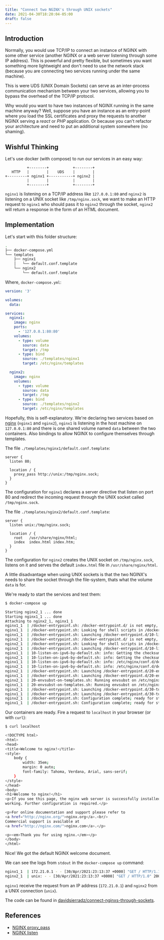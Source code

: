 ```yaml
---
title: "Connect two NGINX's through UNIX sockets"
date: 2021-04-30T18:20:04-05:00
draft: false
---
```


## Introduction

Normally, you would use TCP/IP to connect an instance of NGINX with some other service (another NGINX or a web server listening through some IP address). This is powerful and pretty flexible, but sometimes you want something more lightweight and don't need to use the network stack (because you are connecting two services running under the same machine).

This is were UDS (UNIX Domain Sockets) can serve as an inter-process communication mechanism between your two services, allowing you to bypass the overhead of the TCP/IP protocol.

Why would you want to have two instances of NGINX running in the same machine anyway? Well, suppose you have an instance as an entry-point where you load the SSL certificates and proxy the requests to another NGINX serving a _react_ or _PHP_ application. Or because you can't refactor your architecture and need to put an additional system somewhere (no shaming).

## Wishful Thinking

Let's use docker (with compose) to run our services in an easy way:

```text
          +--------+           +--------+
   HTTP   |        |    UDS    |        |
+---------+ nginx1 +-----------+ nginx2 |
          |        |           |        |
          +--------+           +--------+
```

`nginx1` is listening on a TCP/IP address like `127.0.0.1:80` and `nginx2` is listening on a UNIX socket like `/tmp/nginx.sock`, we want to make an HTTP request to `nginx1` who should pass it to `nginx2` through the socket, `nginx2` will return a response in the form of an HTML document.

## Implementation

Let's start with this folder structure:

```sh
.
├── docker-compose.yml
└── templates
    ├── nginx1
    │   └── default.conf.template
    └── nginx2
        └── default.conf.template
```

Where, `docker-compose.yml`:

```yml
version: '3'

volumes:
  data:

services:
  nginx1:
    image: nginx
    ports:
      - '127.0.0.1:80:80'
    volumes:
      - type: volume
        source: data
        target: /tmp
      - type: bind
        source: ./templates/nginx1
        target: /etc/nginx/templates

  nginx2:
    image: nginx
    volumes:
      - type: volume
        source: data
        target: /tmp
      - type: bind
        source: ./templates/nginx2
        target: /etc/nginx/templates
```

Hopefully, this is self-explanatory. We're declaring two services based on [nginx](https://hub.docker.com/_/nginx) (`nginx1` and `nginx2`), `nginx1` is listening in the host machine on `127.0.0.1:80` and there is one shared volume named `data` between the two containers. Also bindings to allow NGINX to configure themselves through templates.

The file `./templates/nginx1/default.conf.template`:

```nginx
server {
  listen 80;

  location / {
    proxy_pass http://unix:/tmp/nginx.sock;
  }
}
```

The configuration for `nginx1` declares a server directive that listen on port 80 and redirect the incoming request through the UNIX socket called `/tmp/nginx.sock`.

The file `./templates/nginx2/default.conf.template`:

```nginx
server {
  listen unix:/tmp/nginx.sock;

  location / {
    root   /usr/share/nginx/html;
    index  index.html index.htm;
  }
}
```

The configuration for `nginx2` creates the UNIX socket on `/tmp/nginx.sock`, listens on it and serves the default `index.html` file in `/usr/share/nginx/html`.

A little disadvantage when using UNIX sockets is that the two NGINX's needs to share the socket through the file-system, thats what the volume `data` is for.

We're ready to start the services and test them:

```sh
$ docker-compose up

Starting nginx2_1 ... done
Starting nginx1_1 ... done
Attaching to nginx2_1, nginx1_1
nginx1_1  | /docker-entrypoint.sh: /docker-entrypoint.d/ is not empty, will attempt to perform configuration
nginx1_1  | /docker-entrypoint.sh: Looking for shell scripts in /docker-entrypoint.d/
nginx1_1  | /docker-entrypoint.sh: Launching /docker-entrypoint.d/10-listen-on-ipv6-by-default.sh
nginx2_1  | /docker-entrypoint.sh: /docker-entrypoint.d/ is not empty, will attempt to perform configuration
nginx2_1  | /docker-entrypoint.sh: Looking for shell scripts in /docker-entrypoint.d/
nginx2_1  | /docker-entrypoint.sh: Launching /docker-entrypoint.d/10-listen-on-ipv6-by-default.sh
nginx1_1  | 10-listen-on-ipv6-by-default.sh: info: Getting the checksum of /etc/nginx/conf.d/default.conf
nginx2_1  | 10-listen-on-ipv6-by-default.sh: info: Getting the checksum of /etc/nginx/conf.d/default.conf
nginx1_1  | 10-listen-on-ipv6-by-default.sh: info: /etc/nginx/conf.d/default.conf differs from the packaged version
nginx2_1  | 10-listen-on-ipv6-by-default.sh: info: /etc/nginx/conf.d/default.conf differs from the packaged version
nginx2_1  | /docker-entrypoint.sh: Launching /docker-entrypoint.d/20-envsubst-on-templates.sh
nginx1_1  | /docker-entrypoint.sh: Launching /docker-entrypoint.d/20-envsubst-on-templates.sh
nginx2_1  | 20-envsubst-on-templates.sh: Running envsubst on /etc/nginx/templates/default.conf.template to /etc/nginx/conf.d/default.conf
nginx1_1  | 20-envsubst-on-templates.sh: Running envsubst on /etc/nginx/templates/default.conf.template to /etc/nginx/conf.d/default.conf
nginx2_1  | /docker-entrypoint.sh: Launching /docker-entrypoint.d/30-tune-worker-processes.sh
nginx1_1  | /docker-entrypoint.sh: Launching /docker-entrypoint.d/30-tune-worker-processes.sh
nginx2_1  | /docker-entrypoint.sh: Configuration complete; ready for start up
nginx1_1  | /docker-entrypoint.sh: Configuration complete; ready for start up
```

Our containers are ready. Fire a request to `localhost` in your browser (or with `curl`):

```sh
$ curl localhost

<!DOCTYPE html>
<html>
<head>
<title>Welcome to nginx!</title>
<style>
    body {
        width: 35em;
        margin: 0 auto;
        font-family: Tahoma, Verdana, Arial, sans-serif;
    }
</style>
</head>
<body>
<h1>Welcome to nginx!</h1>
<p>If you see this page, the nginx web server is successfully installed and
working. Further configuration is required.</p>

<p>For online documentation and support please refer to
<a href="http://nginx.org/">nginx.org</a>.<br/>
Commercial support is available at
<a href="http://nginx.com/">nginx.com</a>.</p>

<p><em>Thank you for using nginx.</em></p>
</body>
</html>
```

Nice! We got the default NGINX welcome document.

We can see the logs from `stdout` in the `docker-compose up` command:

```sh
nginx1_1  | 172.21.0.1 - - [30/Apr/2021:23:13:37 +0000] "GET / HTTP/1.1" 200 612 "-" "curl/7.76.1" "-"
nginx2_1  | unix: - - [30/Apr/2021:23:13:37 +0000] "GET / HTTP/1.0" 200 612 "-" "curl/7.76.1" "-"
```

`nginx1` receive the request from an IP address (`172.21.0.1`) and `nginx2` from a UNIX connection (`unix`).

The code can be found in [davidsierradz/connect-nginxs-through-sockets](https://github.com/davidsierradz/connect-nginxs-through-sockets).

## References

- [NGINX proxy_pass](https://nginx.org/en/docs/http/ngx_http_proxy_module.html#proxy_pass)
- [NGINX listen](http://nginx.org/en/docs/http/ngx_http_core_module.html#listen)
